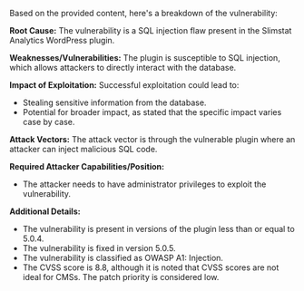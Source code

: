 Based on the provided content, here's a breakdown of the vulnerability:

**Root Cause:** The vulnerability is a SQL injection flaw present in the Slimstat Analytics WordPress plugin.

**Weaknesses/Vulnerabilities:** The plugin is susceptible to SQL injection, which allows attackers to directly interact with the database.

**Impact of Exploitation:** Successful exploitation could lead to:
* Stealing sensitive information from the database.
* Potential for broader impact, as stated that the specific impact varies case by case.

**Attack Vectors:** The attack vector is through the vulnerable plugin where an attacker can inject malicious SQL code.

**Required Attacker Capabilities/Position:**
*   The attacker needs to have administrator privileges to exploit the vulnerability.

**Additional Details:**
*   The vulnerability is present in versions of the plugin less than or equal to 5.0.4.
*   The vulnerability is fixed in version 5.0.5.
*   The vulnerability is classified as OWASP A1: Injection.
*   The CVSS score is 8.8, although it is noted that CVSS scores are not ideal for CMSs. The patch priority is considered low.